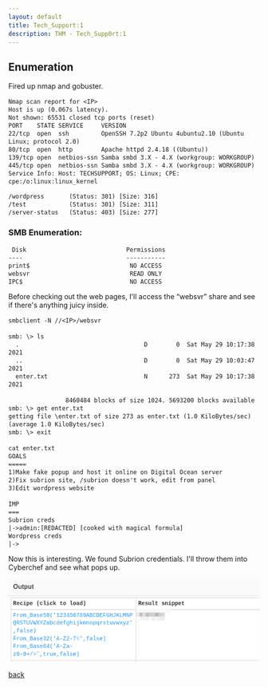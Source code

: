 ```yaml
---
layout: default
title: Tech_Support:1
description: THM - Tech_Supp0rt:1
---
```


## Enumeration

Fired up nmap and gobuster.

```
Nmap scan report for <IP>
Host is up (0.067s latency).
Not shown: 65531 closed tcp ports (reset)
PORT    STATE SERVICE     VERSION
22/tcp  open  ssh         OpenSSH 7.2p2 Ubuntu 4ubuntu2.10 (Ubuntu Linux; protocol 2.0)
80/tcp  open  http        Apache httpd 2.4.18 ((Ubuntu))
139/tcp open  netbios-ssn Samba smbd 3.X - 4.X (workgroup: WORKGROUP)
445/tcp open  netbios-ssn Samba smbd 3.X - 4.X (workgroup: WORKGROUP)
Service Info: Host: TECHSUPPORT; OS: Linux; CPE: cpe:/o:linux:linux_kernel

```
```
/wordpress       (Status: 301) [Size: 316]
/test            (Status: 301) [Size: 311]
/server-status   (Status: 403) [Size: 277]
```
### SMB Enumeration:
```
 Disk                            Permissions
----                             -----------
print$                            NO ACCESS
websvr                            READ ONLY
IPC$                              NO ACCESS
```
Before checking out the web pages, I'll access the “websvr” share and see if there's anything juicy inside.

```
smbclient -N //<IP>/websvr

smb: \> ls
  .                                   D        0  Sat May 29 10:17:38 2021
  ..                                  D        0  Sat May 29 10:03:47 2021
  enter.txt                           N      273  Sat May 29 10:17:38 2021

                8460484 blocks of size 1024. 5693200 blocks available
smb: \> get enter.txt
getting file \enter.txt of size 273 as enter.txt (1.0 KiloBytes/sec) (average 1.0 KiloBytes/sec)
smb: \> exit

cat enter.txt
GOALS
=====
1)Make fake popup and host it online on Digital Ocean server
2)Fix subrion site, /subrion doesn't work, edit from panel
3)Edit wordpress website

IMP
===
Subrion creds
|->admin:[REDACTED] [cooked with magical formula]
Wordpress creds
|->
```

Now this is interesting. We found Subrion credentials. I'll throw them into Cyberchef and see what pops up.

![CyberChef](https://raw.githubusercontent.com/TudM99/tudm99.github.io/main/images/1.png)

[back](./)
